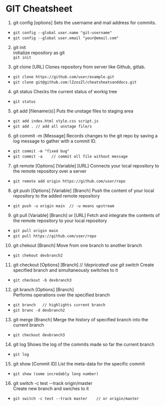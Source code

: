 # GIT Cheatsheet

1. git config [options]
Sets the username and mail address for commits.
* `git config --global user.name "git-username"`
* `git config --global user.email "your@email.com"`

2. git init  
initialize repository as git  
`git init`

3. git clone [URL]
Clones repository from server like Github, gitlab.
* `git clone https://github.com/user/example.git`
* `git clone git@github.com:lZzozZl/cheatsheatsanddocs.git`

4. git status
Checks the current status of workig tree
* `git status`

5. git add [filename(s)]
Puts the unstage files to staging area
* `git add index.html style.css script.js`
* `git add . // add all unstage file/s`  

6. git commit -m [Message]
Records changes to the git repo by saving a
log message to gather with a commit ID.
* `git commit -m "fixed bug"`
* `git commit -a 	// commit all file without message`

7. git remote [Options] [Variable] [URL]
Connects your local repository to the remote repository over a server
* `git remote add origin https://github.com/user/repo`

8. git push [Options] [Variable] [Branch]
Push the content of your local repository to the added remote repository
* `git push -u origin main 	// -u means upstream`

9. git pull [Variable] [Branch] or [URL]
Fetch and integrate the contents of the remote repository to your
local repository
* `git pull origin main`
* `git pull https://github.com/user/repo`

10. git chekout [Branch]
Move from one branch to another branch
* `git chekout devbranch2`

11. git checkout [Options] [Branch]	// *!depricated! use git switch*
Create specified branch and simultaneously switches to it
* `git checkout -b devbranch3`

12. git branch [Options] [Branch]  
Performs operations over the specified branch  
* `git branch 	// highlights current branch`
* `git branc -d devbranch2`  

13. git merge [Branch]
Merge the history of specified branch into the current branch
* `git checkout devbranch3`

14. git log
Shows the log of the commits made so far the current branch
* `git log`

15. git show [Commit ID]
List the meta-data for the specific commit
* `git show (some incredably long number)`

16. git switch -c test --track origin/master  
Create new branch and swiches to it  
* `git switch -c test --track master 	// or origin/master`

